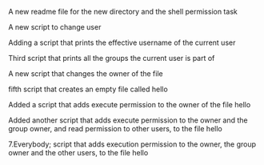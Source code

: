 A new readme file for the new directory and the shell permission task

A new script to change user

Adding a script that prints the effective username of the current user

Third script that prints all the groups the current user is part of

A new script that changes the owner of the file

fifth script that creates an empty file called hello

Added a script that adds execute permission to the owner of the file hello 

Added another script that adds execute permission to the owner and the group owner, and read permission to other users, to the file hello

7.Everybody; script that adds execution permission to the owner, the group owner and the other users, to the file hello
